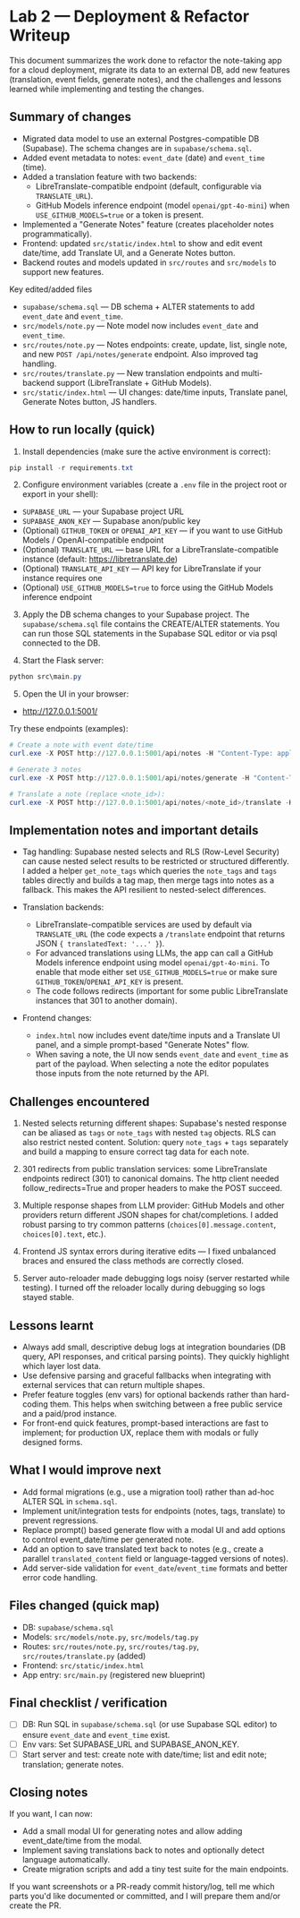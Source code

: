 # Lab 2 — Deployment & Refactor Writeup

This document summarizes the work done to refactor the note-taking app for a cloud deployment, migrate its data to an external DB, add new features (translation, event fields, generate notes), and the challenges and lessons learned while implementing and testing the changes.

## Summary of changes
- Migrated data model to use an external Postgres-compatible DB (Supabase). The schema changes are in `supabase/schema.sql`.
- Added event metadata to notes: `event_date` (date) and `event_time` (time).
- Added a translation feature with two backends:
  - LibreTranslate-compatible endpoint (default, configurable via `TRANSLATE_URL`).
  - GitHub Models inference endpoint (model `openai/gpt-4o-mini`) when `USE_GITHUB_MODELS=true` or a token is present.
- Implemented a "Generate Notes" feature (creates placeholder notes programmatically).
- Frontend: updated `src/static/index.html` to show and edit event date/time, add Translate UI, and a Generate Notes button.
- Backend routes and models updated in `src/routes` and `src/models` to support new features.

Key edited/added files
- `supabase/schema.sql` — DB schema + ALTER statements to add `event_date` and `event_time`.
- `src/models/note.py` — Note model now includes `event_date` and `event_time`.
- `src/routes/note.py` — Notes endpoints: create, update, list, single note, and new `POST /api/notes/generate` endpoint. Also improved tag handling.
- `src/routes/translate.py` — New translation endpoints and multi-backend support (LibreTranslate + GitHub Models).
- `src/static/index.html` — UI changes: date/time inputs, Translate panel, Generate Notes button, JS handlers.

## How to run locally (quick)
1. Install dependencies (make sure the active environment is correct):

```powershell
pip install -r requirements.txt
```

2. Configure environment variables (create a `.env` file in the project root or export in your shell):

- `SUPABASE_URL` — your Supabase project URL
- `SUPABASE_ANON_KEY` — Supabase anon/public key
- (Optional) `GITHUB_TOKEN` or `OPENAI_API_KEY` — if you want to use GitHub Models / OpenAI-compatible endpoint
- (Optional) `TRANSLATE_URL` — base URL for a LibreTranslate-compatible instance (default: https://libretranslate.de)
- (Optional) `TRANSLATE_API_KEY` — API key for LibreTranslate if your instance requires one
- (Optional) `USE_GITHUB_MODELS=true` to force using the GitHub Models inference endpoint

3. Apply the DB schema changes to your Supabase project. The `supabase/schema.sql` file contains the CREATE/ALTER statements. You can run those SQL statements in the Supabase SQL editor or via psql connected to the DB.

4. Start the Flask server:

```powershell
python src\main.py
```

5. Open the UI in your browser:

- http://127.0.0.1:5001/

Try these endpoints (examples):
```powershell
# Create a note with event date/time
curl.exe -X POST http://127.0.0.1:5001/api/notes -H "Content-Type: application/json" -d "{\"title\":\"Meet\", \"content\":\"Plan\", \"event_date\":\"2025-10-10\", \"event_time\":\"14:30:00\"}"

# Generate 3 notes
curl.exe -X POST http://127.0.0.1:5001/api/notes/generate -H "Content-Type: application/json" -d "{\"count\":3, \"prefix\":\"Auto\"}"

# Translate a note (replace <note_id>):
curl.exe -X POST http://127.0.0.1:5001/api/notes/<note_id>/translate -H "Content-Type: application/json" -d "{\"target\":\"en\"}"
```

## Implementation notes and important details
- Tag handling: Supabase nested selects and RLS (Row-Level Security) can cause nested select results to be restricted or structured differently. I added a helper `get_note_tags` which queries the `note_tags` and `tags` tables directly and builds a tag map, then merge tags into notes as a fallback. This makes the API resilient to nested-select differences.

- Translation backends:
  - LibreTranslate-compatible services are used by default via `TRANSLATE_URL` (the code expects a `/translate` endpoint that returns JSON `{ translatedText: '...' }`).
  - For advanced translations using LLMs, the app can call a GitHub Models inference endpoint using model `openai/gpt-4o-mini`. To enable that mode either set `USE_GITHUB_MODELS=true` or make sure `GITHUB_TOKEN`/`OPENAI_API_KEY` is present.
  - The code follows redirects (important for some public LibreTranslate instances that 301 to another domain).

- Frontend changes:
  - `index.html` now includes event date/time inputs and a Translate UI panel, and a simple prompt-based "Generate Notes" flow.
  - When saving a note, the UI now sends `event_date` and `event_time` as part of the payload. When selecting a note the editor populates those inputs from the note returned by the API.

## Challenges encountered
1. Nested selects returning different shapes: Supabase's nested response can be aliased as `tags` or `note_tags` with nested `tag` objects. RLS can also restrict nested content. Solution: query `note_tags` + `tags` separately and build a mapping to ensure correct tag data for each note.

2. 301 redirects from public translation services: some LibreTranslate endpoints redirect (301) to canonical domains. The http client needed follow_redirects=True and proper headers to make the POST succeed.

3. Multiple response shapes from LLM provider: GitHub Models and other providers return different JSON shapes for chat/completions. I added robust parsing to try common patterns (`choices[0].message.content`, `choices[0].text`, etc.).

4. Frontend JS syntax errors during iterative edits — I fixed unbalanced braces and ensured the class methods are correctly closed.

5. Server auto-reloader made debugging logs noisy (server restarted while testing). I turned off the reloader locally during debugging so logs stayed stable.

## Lessons learnt
- Always add small, descriptive debug logs at integration boundaries (DB query, API responses, and critical parsing points). They quickly highlight which layer lost data.
- Use defensive parsing and graceful fallbacks when integrating with external services that can return multiple shapes.
- Prefer feature toggles (env vars) for optional backends rather than hard-coding them. This helps when switching between a free public service and a paid/prod instance.
- For front-end quick features, prompt-based interactions are fast to implement; for production UX, replace them with modals or fully designed forms.

## What I would improve next
- Add formal migrations (e.g., use a migration tool) rather than ad-hoc ALTER SQL in `schema.sql`.
- Implement unit/integration tests for endpoints (notes, tags, translate) to prevent regressions.
- Replace prompt() based generate flow with a modal UI and add options to control event_date/time per generated note.
- Add an option to save translated text back to notes (e.g., create a parallel `translated_content` field or language-tagged versions of notes).
- Add server-side validation for `event_date`/`event_time` formats and better error code handling.

## Files changed (quick map)
- DB: `supabase/schema.sql`
- Models: `src/models/note.py`, `src/models/tag.py`
- Routes: `src/routes/note.py`, `src/routes/tag.py`, `src/routes/translate.py` (added)
- Frontend: `src/static/index.html`
- App entry: `src/main.py` (registered new blueprint)

## Final checklist / verification
- [ ] DB: Run SQL in `supabase/schema.sql` (or use Supabase SQL editor) to ensure `event_date` and `event_time` exist.
- [ ] Env vars: Set SUPABASE_URL and SUPABASE_ANON_KEY.
- [ ] Start server and test: create note with date/time; list and edit note; translation; generate notes.

## Closing notes
If you want, I can now:
- Add a small modal UI for generating notes and allow adding event_date/time from the modal.
- Implement saving translations back to notes and optionally detect language automatically.
- Create migration scripts and add a tiny test suite for the main endpoints.

If you want screenshots or a PR-ready commit history/log, tell me which parts you'd like documented or committed, and I will prepare them and/or create the PR.
